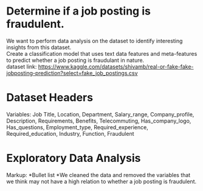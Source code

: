 # Determine if a job posting is fraudulent. 
We want to perform data analysis on the dataset to identify interesting insights from this dataset.<br />
Create a classification model that uses text data features and meta-features to predict whether a job posting is fraudulant in nature.<br />
dataset link: https://www.kaggle.com/datasets/shivamb/real-or-fake-fake-jobposting-prediction?select=fake_job_postings.csv

# Dataset Headers
Variables: Job Title, Location, Department, Salary_range, Company_profile, Description, Requirements, Benefits, Telecommuting, Has_company_logo, Has_questions, 
Employment_type, Required_experience, Required_education, Industry, Function, Fraudulent

# Exploratory Data Analysis
Markup: *Bullet list
*We cleaned the data and removed the variables that we think may not have a high relation to whether a job posting is fraudulent.


